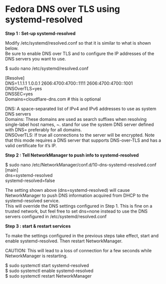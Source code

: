 # Fedora DNS over TLS using systemd-resolved</br>

**Step 1 : Set-up systemd-resolved**</br>

Modify /etc/systemd/resolved.conf so that it is similar to what is shown below.</br>
Be sure to enable DNS over TLS and to configure the IP addresses of the DNS servers you want to use.</br>

$ sudo nano /etc/systemd/resolved.conf</br>

[Resolve]</br>
DNS=1.1.1.1 1.0.0.1 2606:4700:4700::1111 2606:4700:4700::1001</br>
DNSOverTLS=yes</br>
DNSSEC=yes</br>
Domains=cloudflare-dns.com     # this is optional

DNS: A space-separated list of IPv4 and IPv6 addresses to use as system DNS servers</br>
Domains: These domains are used as search suffixes when resolving single-label host names, ~. stand for use the system DNS server defined with DNS= preferably for all domains.</br>
DNSOverTLS: If true all connections to the server will be encrypted. Note that this mode requires a DNS server that supports DNS-over-TLS and has a valid certificate for it’s IP.</br>

**Step 2 : Tell NetworkManager to push info to systemd-resolved**</br>

$ sudo nano /etc/NetworkManager/conf.d/10-dns-systemd-resolved.conf</br>
[main]</br>
dns=systemd-resolved</br>
systemd-resolved=false</br>

The setting shown above (dns=systemd-resolved) will cause NetworkManager to push DNS information acquired from DHCP to the systemd-resolved service.</br>
This will override the DNS settings configured in Step 1. This is fine on a trusted network, but feel free to set dns=none instead to use the DNS servers configured in /etc/systemd/resolved.conf</br>

**Step 3 : start & restart services**</br>

To make the settings configured in the previous steps take effect, start and enable systemd-resolved. Then restart NetworkManager.</br>

CAUTION: This will lead to a loss of connection for a few seconds while NetworkManager is restarting.</br>

$ sudo systemctl start systemd-resolved</br>
$ sudo systemctl enable systemd-resolved</br>
$ sudo systemctl restart NetworkManager</br>
